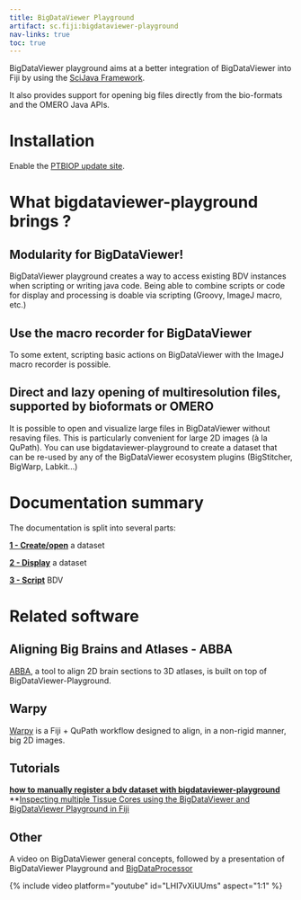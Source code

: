 ```yaml
---
title: BigDataViewer Playground
artifact: sc.fiji:bigdataviewer-playground
nav-links: true
toc: true
---
```


BigDataViewer playground aims at a better integration of BigDataViewer into Fiji by using the [SciJava Framework](/libs/scijava). 

It also provides support for opening big files directly from the bio-formats and the OMERO Java APIs.

# Installation

Enable the [PTBIOP update site](/update-sites/following).

# What bigdataviewer-playground brings ?

## Modularity for BigDataViewer!

BigDataViewer playground creates a way to access existing BDV instances when scripting or writing java code. Being able to combine scripts or code for display and processing is doable via scripting (Groovy, ImageJ macro, etc.)

## Use the macro recorder for BigDataViewer

To some extent, scripting basic actions on BigDataViewer with the ImageJ macro recorder is possible.

## Direct and lazy opening of multiresolution files, supported by bioformats or OMERO

It is possible to open and visualize large files in BigDataViewer without resaving files. This is particularly convenient for large 2D images (à la QuPath).
You can use bigdataviewer-playground to create a dataset that can be re-used by any of the BigDataViewer ecosystem plugins (BigStitcher, BigWarp, Labkit...)

# Documentation summary

The documentation is split into several parts:

**[1 - Create/open](/plugins/bdv/playground/bdv-playground-open-dataset)**  a dataset


**[2 - Display](/plugins/bdv/playground/bdv-playground-visualize)**  a dataset


**[3 - Script](/plugins/bdv/playground/bdv-playground-scripting)** BDV
  
# Related software

## Aligning Big Brains and Atlases - ABBA

[ABBA](https://biop.github.io/ijp-imagetoatlas/), a tool to align 2D brain sections to 3D atlases, is built on top of BigDataViewer-Playground.

## Warpy

[Warpy](/plugins/bdv/warpy/warpy) is a Fiji + QuPath workflow designed to align, in a non-rigid manner, big 2D images.
  
 
## Tutorials

**[how to manually register a bdv dataset with bigdataviewer-playground](/plugins/bdv/playground/bdv-playground-manual-registration)**
**[Inspecting multiple Tissue Cores using the BigDataViewer and BigDataViewer Playground in Fiji](https://github.com/BIIFSweden/FOM_Multiplexed/blob/-/bdvPlayground.md)


## Other

A video on BigDataViewer general concepts, followed by a presentation of BigDataViewer Playground and [BigDataProcessor](https://github.com/bigdataprocessor/bigdataprocessor2)

{% include video platform="youtube" id="LHI7vXiUUms" aspect="1:1" %}













